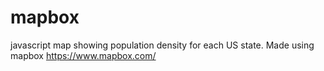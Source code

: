 # mapbox
javascript map showing population density for each US state.
Made using mapbox https://www.mapbox.com/
